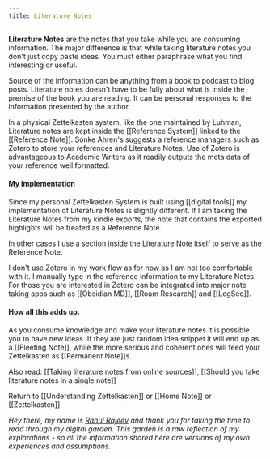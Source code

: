 ```yaml
---
title: Literature Notes
---
```



**Literature Notes** are the notes that you take while you are consuming information. The major difference is that while taking literature notes you don't just copy paste ideas. You must either paraphrase what you find interesting or useful.

Source of the information can be anything from a book to podcast to blog posts. Literature notes doesn't have to be fully about what is inside the premise of the book you are reading. It can be personal responses to the information presented by the author.

In a physical Zettelkasten system, like the one maintained by Luhman, Literature notes are kept inside the [[Reference System]] linked to the [[Reference Note]]. Sonke Ahren's suggests a reference managers such as Zotero to store your references and Literature Notes. Use of Zotero is advantageous to Academic Writers as it readily outputs the meta data of your reference well formatted. 

#### My implementation
Since my personal Zettelkasten System is built using [[digital tools]] my implementation of Literature Notes is slightly different. If I am taking the Literature Notes from my kindle exports, the note that contains the exported highlights will be treated as a Reference Note. 

In other cases I use a section inside the Literature Note itself to serve as the Reference Note. 

I don't use Zotero in my work flow as for now as I am not too comfortable with it. I manually type in the reference information to my Literature Notes. For those you are interested in Zotero can be integrated into major note taking apps such as [[Obsidian MD]], [[Roam Research]] and [[LogSeq]]. 


#### How all this adds up.
As you consume knowledge and make your literature notes it is possible you to have new ideas. If they are just random idea snippet it will end up as a [[Fleeting Note]], while the more serious and coherent ones will feed your Zettelkasten as [[Permanent Note]]s.

Also read: [[Taking literature notes from online sources]], [[Should you take literature notes in a single note]]

Return to [[Understanding Zettelkasten]] or [[Home Note]] or [[Zettelkasten]]


*Hey there, my name is [Rahul Rajeev](https://rahulrajeev.net/?utm_src=garden) and thank you for taking the time to read through my digital garden. This garden is a raw reflection of my explorations - so all the information shared here are versions of my own experiences and assumptions.*